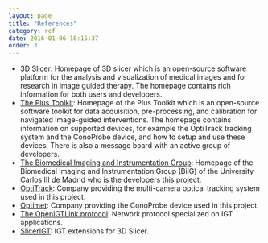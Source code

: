 ```yaml
---
layout: page
title: "References"
category: ref
date: 2016-01-06 10:15:37
order: 3
---
```

* [3D Slicer](https://www.slicer.org/): Homepage of 3D slicer which is an open-source software platform for the analysis and visualization of medical images and for research in image guided therapy. The homepage contains rich information for both users and developers.
* [The Plus Toolkit](https://www.assembla.com/spaces/plus/wiki): Homepage of the Plus Toolkit which is an open-source software toolkit for data acquisition, pre-processing, and calibration for navigated image-guided interventions. The homepage contains information on supported devices, for example the OptiTrack tracking system and the ConoProbe device, and how to setup and use these devices. There is also a message board with an active group of developers.
* [The Biomedical Imaging and Instrumentation Group](http://image.hggm.es/): Homepage of the Biomedical Imaging and Instrumentation Group (BiiG) of the University Carlos III de Madrid who is the developers this project.
* [OptiTrack](http://www.optitrack.com/): Company providing the multi-camera optical tracking system used in this project.
* [Optimet](http://www.optimet.com/): Company providing the ConoProbe device used in this project.
* [The OpenIGTLink protocol](http://openigtlink.org/): Network protocol specialized on IGT applications.
* [SlicerIGT](http://www.slicerigt.org/wp/): IGT extensions for 3D Slicer.